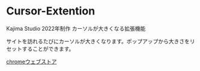 # Cursor-Extention
Kajima Studio 2022年制作 カーソルが大きくなる拡張機能  
  
サイトを訪れるたびにカーソルが大きくなります。ポップアップから大きさをリセットすることができます。  
    
[chromeウェブストア](https://chrome.google.com/webstore/detail/%E3%82%AB%E3%83%BC%E3%82%BD%E3%83%AB%E3%81%8C%E5%A4%A7%E3%81%8D%E3%81%8F%E3%81%AA%E3%82%8B%E6%8B%A1%E5%BC%B5%E6%A9%9F%E8%83%BD/hjaafedegfbmiffgpdfpenjojjopafef?hl=ja)
